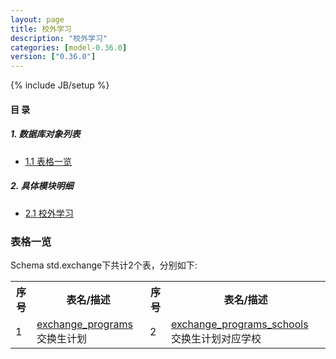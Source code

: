 ```yaml
---
layout: page
title: 校外学习 
description: "校外学习"
categories: [model-0.36.0]
version: ["0.36.0"]
---
```

{% include JB/setup %}

#### 目 录

##### 1. 数据库对象列表
  * [1.1 表格一览](index.html#表格一览)

##### 2. 具体模块明细
* [2.1 校外学习](/model/std/exchange/misc.html)

### 表格一览
Schema std.exchange下共计2个表，分别如下:

<table class="table table-bordered table-striped table-condensed">
  <tr>
    <th class="info_header text-center">序号</th>
    <th class="info_header">表名/描述</th>
    <th class="info_header text-center">序号</th>
    <th class="info_header">表名/描述</th>
  </tr>
  <tr>
    <td>1</td>
    <td><a href="/model/std/exchange/misc.html#表格-exchange_programs-交换生计划">exchange_programs</a> 交换生计划</td>
    <td>2</td>
    <td><a href="/model/std/exchange/misc.html#表格-exchange_programs_schools-交换生计划对应学校">exchange_programs_schools</a> 交换生计划对应学校</td>
  </tr>
</table>

